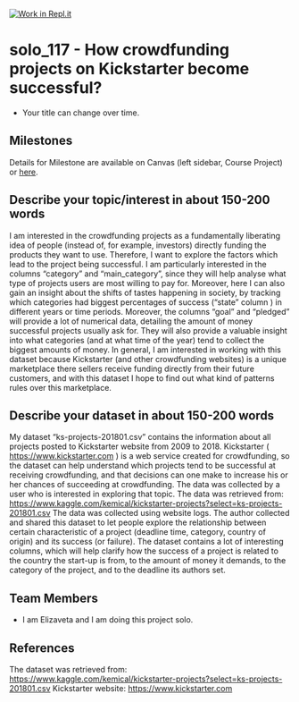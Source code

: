 [![Work in Repl.it](https://classroom.github.com/assets/work-in-replit-14baed9a392b3a25080506f3b7b6d57f295ec2978f6f33ec97e36a161684cbe9.svg)](https://classroom.github.com/online_ide?assignment_repo_id=358781&assignment_repo_type=GroupAssignmentRepo)
# solo_117 - How crowdfunding projects on Kickstarter become successful?

- Your title can change over time.

## Milestones

Details for Milestone are available on Canvas (left sidebar, Course Project) or [here](https://firas.moosvi.com/courses/data301/project/milestone01.html).

## Describe your topic/interest in about 150-200 words

I am interested in the crowdfunding projects as a fundamentally liberating idea of people (instead of, for example, investors) directly funding the products they want to use. Therefore, I want to explore the factors which lead to the project being successful. I am particularly interested in the columns “category” and “main_category”, since they will help analyse what type of projects users are most willing to pay for. Moreover, here I can also gain an insight about the shifts of tastes happening in society, by tracking which categories had biggest percentages of success (“state” column ) in different years or time periods. Moreover, the columns “goal” and “pledged” will provide a lot of numerical data, detailing the amount of money successful projects usually ask for. They will also provide a valuable insight into what categories (and at what time of the year) tend to collect the biggest amounts of money. In general, I am interested in working with this dataset because Kickstarter (and other crowdfunding websites) is a unique marketplace there sellers receive funding directly from their future customers, and with this dataset I hope to find out what kind of patterns rules over this marketplace.

## Describe your dataset in about 150-200 words

My dataset “ks-projects-201801.csv” contains the information about all projects posted to Kickstarter website from 2009 to 2018. Kickstarter ( https://www.kickstarter.com ) is a web service created for crowdfunding, so the dataset can help understand which projects tend to be successful at receiving crowdfunding, and that decisions can one make to increase his or her chances of succeeding at crowdfunding. The data was collected by a user who is interested in exploring that topic. The data was retrieved from: https://www.kaggle.com/kemical/kickstarter-projects?select=ks-projects-201801.csv 
The data was collected using website logs. The author collected and shared this dataset to let people explore the relationship between certain characteristic of a project (deadline time, category, country of origin) and its success (or failure). The dataset contains a lot of interesting columns, which will help clarify how the success of a project is related to the country the start-up is from, to the amount of money it demands, to the category of the project, and to the deadline its authors set.

## Team Members

- I am Elizaveta and I am doing this project solo.

## References

The dataset was retrieved from: https://www.kaggle.com/kemical/kickstarter-projects?select=ks-projects-201801.csv 
Kickstarter website: https://www.kickstarter.com

